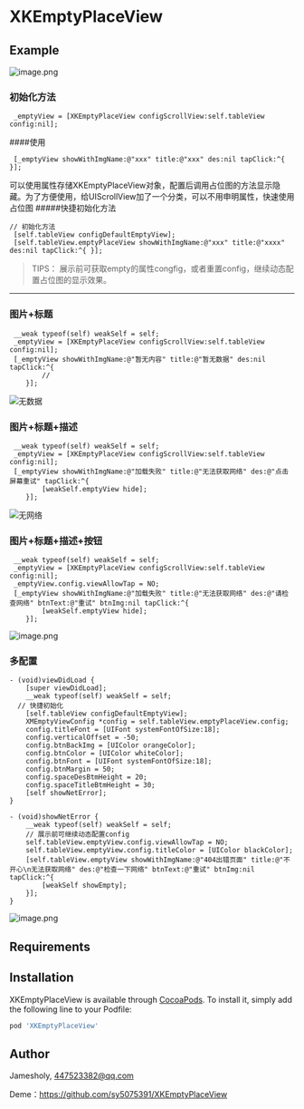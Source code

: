 # XKEmptyPlaceView



## Example
![image.png](https://upload-images.jianshu.io/upload_images/1956050-5288d401ea4d2372.png?imageMogr2/auto-orient/strip%7CimageView2/2/w/1240)

### 初始化方法
```
 _emptyView = [XKEmptyPlaceView configScrollView:self.tableView config:nil];
```
####使用
```
 [_emptyView showWithImgName:@"xxx" title:@"xxx" des:nil tapClick:^{ }];
```
可以使用属性存储XKEmptyPlaceView对象，配置后调用占位图的方法显示隐藏。为了方便使用，给UIScrollView加了一个分类，可以不用申明属性，快速使用占位图
#####快捷初始化方法

```
// 初始化方法
 [self.tableView configDefaultEmptyView];
 [self.tableView.emptyPlaceView showWithImgName:@"xxx" title:@"xxxx" des:nil tapClick:^{ }];
```
>TIPS： 展示前可获取empty的属性congfig，或者重置config，继续动态配置占位图的显示效果。
----
### 图片+标题

```
 __weak typeof(self) weakSelf = self;
 _emptyView = [XKEmptyPlaceView configScrollView:self.tableView config:nil];
 [_emptyView showWithImgName:@"暂无内容" title:@"暂无数据" des:nil tapClick:^{
        //
    }];
```
![无数据](https://upload-images.jianshu.io/upload_images/1956050-9bde23c7c48668d2.png?imageMogr2/auto-orient/strip%7CimageView2/2/w/1240)
### 图片+标题+描述
```
 __weak typeof(self) weakSelf = self;
 _emptyView = [XKEmptyPlaceView configScrollView:self.tableView config:nil];
 [_emptyView showWithImgName:@"加载失败" title:@"无法获取网络" des:@"点击屏幕重试" tapClick:^{
        [weakSelf.emptyView hide];
    }];
```
![无网络](https://upload-images.jianshu.io/upload_images/1956050-f428f87db6fcc90a.png?imageMogr2/auto-orient/strip%7CimageView2/2/w/1240)
### 图片+标题+描述+按钮
```
 __weak typeof(self) weakSelf = self;
 _emptyView = [XKEmptyPlaceView configScrollView:self.tableView config:nil];
 _emptyView.config.viewAllowTap = NO;
 [_emptyView showWithImgName:@"加载失败" title:@"无法获取网络" des:@"请检查网络" btnText:@"重试" btnImg:nil tapClick:^{
        [weakSelf.emptyView hide];
    }];
```
![image.png](https://upload-images.jianshu.io/upload_images/1956050-9cebf8bd9c36b0cd.png?imageMogr2/auto-orient/strip%7CimageView2/2/w/1240)
### 多配置
```
- (void)viewDidLoad {
    [super viewDidLoad];
    __weak typeof(self) weakSelf = self;
  // 快捷初始化
    [self.tableView configDefaultEmptyView];
    XMEmptyViewConfig *config = self.tableView.emptyPlaceView.config;
    config.titleFont = [UIFont systemFontOfSize:18];
    config.verticalOffset = -50;
    config.btnBackImg = [UIColor orangeColor];
    config.btnColor = [UIColor whiteColor];
    config.btnFont = [UIFont systemFontOfSize:18];
    config.btnMargin = 50;
    config.spaceDesBtmHeight = 20;
    config.spaceTitleBtmHeight = 30;
    [self showNetError];
}

- (void)showNetError {
    __weak typeof(self) weakSelf = self;
    // 展示前可继续动态配置config
    self.tableView.emptyView.config.viewAllowTap = NO;
    self.tableView.emptyView.config.titleColor = [UIColor blackColor];
    [self.tableView.emptyView showWithImgName:@"404出错页面" title:@"不开心\n无法获取网络" des:@"检查一下网络" btnText:@"重试" btnImg:nil tapClick:^{
        [weakSelf showEmpty];
    }];
}
```
![image.png](https://upload-images.jianshu.io/upload_images/1956050-165f0cf48cc1e641.png?imageMogr2/auto-orient/strip%7CimageView2/2/w/1240)


## Requirements

## Installation

XKEmptyPlaceView is available through [CocoaPods](https://cocoapods.org). To install
it, simply add the following line to your Podfile:

```ruby
pod 'XKEmptyPlaceView'
```

## Author

Jamesholy, 447523382@qq.com


Deme：https://github.com/sy5075391/XKEmptyPlaceView
